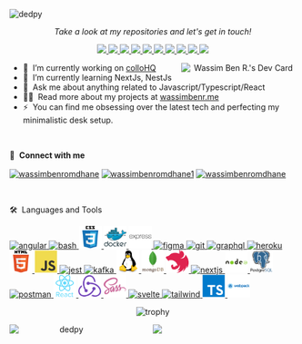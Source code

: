 <p align="left">
  <img  src="https://komarev.com/ghpvc/?username=dedpy&label=Profile%20views&color=D69254&style=flat" alt="dedpy" />
</p>

<!-- Social Section -->
<p align="center">
  <i>Take a look at my repositories and let's get in touch!</i>
<p align="center">
  <a href= "https://github.com/Dedpy/">
    <img src="https://img.icons8.com/material-outlined/30/D69254/source-code.png"/>
  </a>
  <a href= "https://www.linkedin.com/in/wassimbenromdhane/">
    <img src="https://img.icons8.com/material-outlined/30/D69254/linkedin.png"/>
  </a>
  <a href= "https://twitter.com/wassimbenr">
    <img src="https://img.icons8.com/material-outlined/30/D69254/twitter.png"/>
  </a>
  <a href= "https://wassimbenr.me/">
    <img src="https://img.icons8.com/material-outlined/30/D69254/geography.png"/>
  </a>
  <a href="https://www.buymeacoffee.com/wassimbenr">
    <img src="https://img.icons8.com/material-outlined/30/D69254/cafe.png"/>
  </a>
  <a href="https://www.youtube.com/@wassimbenromdhane?sub_confirmation=1">
    <img src="https://img.icons8.com/material-outlined/30/D69254/youtube-play.png"/>
  </a>
  <a href="https://drive.google.com/file/d/10T8-khmhSfFPer4oqk-30hQVPcYjV-va/view?usp=sharing">
    <img src="https://img.icons8.com/material-outlined/30/D69254/resume.png"/>
  </a>
  <a href="mailto:wassimbenr@gmail.com">
    <img src="https://img.icons8.com/ios-glyphs/30/D69254/email.png"/>
  </a>
  <a href="https://medium.com/@wassimbenr">
    <img src="https://img.icons8.com/ios-filled/30/D69254/medium-new.png"/>
  </a>
  <a href="https://stackoverflow.com/users/5993259/wassim-ben-romdhane">
    <img src="https://img.icons8.com/metro/26/D69254/stackoverflow.png"/>
  </a>
</p>
<!-- Social Section -->
<p align="center">
<a href="https://app.daily.dev/dedpy">
  <img align="right" src="https://api.daily.dev/devcards/b4dbfe023d2d4273ae598120a0abaaf5.png?r=tfa" width="40%" alt="Wassim Ben R.'s Dev Card"/>
</a>
</p>

- 🔭 &nbsp;I’m currently working on [colloHQ](https://github.com/colloHQ)
- 🌱 &nbsp;I’m currently learning NextJs, NestJs
- 💬 &nbsp;Ask me about anything related to Javascript/Typescript/React
- 👨‍💻 &nbsp;Read more about my projects at [wassimbenr.me](https://wassimbenr.me/)
- ⚡ &nbsp;You can find me obsessing over the latest tech and perfecting my minimalistic desk setup.

<br>

🔗 &nbsp;**Connect with me**

  <p align="left">
    <a href="https://linkedin.com/in/wassimbenromdhane" target="blank"><img align="center" src="https://raw.githubusercontent.com/rahuldkjain/github-profile-readme-generator/master/src/images/icons/Social/linked-in-alt.svg" alt="wassimbenromdhane" height="30" width="40" /></a>
    <a href="https://fb.com/wassimbenromdhane1" target="blank"><img align="center" src="https://raw.githubusercontent.com/rahuldkjain/github-profile-readme-generator/master/src/images/icons/Social/facebook.svg" alt="wassimbenromdhane1" height="30" width="40" /></a>
    <a href="https://instagram.com/wassimbenromdhane" target="blank"><img align="center" src="https://raw.githubusercontent.com/rahuldkjain/github-profile-readme-generator/master/src/images/icons/Social/instagram.svg" alt="wassimbenromdhane" height="30" width="40" /></a>
</p>

<br>

🛠️&nbsp;&nbsp;Languages&nbsp;and&nbsp;Tools

<p align="left"> <a href="https://angular.io" target="_blank" rel="noreferrer"> <img src="https://angular.io/assets/images/logos/angular/angular.svg" alt="angular" width="40" height="40"/> </a> <a href="https://www.gnu.org/software/bash/" target="_blank" rel="noreferrer"> <img src="https://www.vectorlogo.zone/logos/gnu_bash/gnu_bash-icon.svg" alt="bash" width="40" height="40"/> </a> <a href="https://www.w3schools.com/css/" target="_blank" rel="noreferrer"> <img src="https://raw.githubusercontent.com/devicons/devicon/master/icons/css3/css3-original-wordmark.svg" alt="css3" width="40" height="40"/> </a> <a href="https://www.docker.com/" target="_blank" rel="noreferrer"> <img src="https://raw.githubusercontent.com/devicons/devicon/master/icons/docker/docker-original-wordmark.svg" alt="docker" width="40" height="40"/> </a> <a href="https://expressjs.com" target="_blank" rel="noreferrer"> <img src="https://raw.githubusercontent.com/devicons/devicon/master/icons/express/express-original-wordmark.svg" alt="express" width="40" height="40"/> </a> <a href="https://www.figma.com/" target="_blank" rel="noreferrer"> <img src="https://www.vectorlogo.zone/logos/figma/figma-icon.svg" alt="figma" width="40" height="40"/> </a> <a href="https://git-scm.com/" target="_blank" rel="noreferrer"> <img src="https://www.vectorlogo.zone/logos/git-scm/git-scm-icon.svg" alt="git" width="40" height="40"/> </a> <a href="https://graphql.org" target="_blank" rel="noreferrer"> <img src="https://www.vectorlogo.zone/logos/graphql/graphql-icon.svg" alt="graphql" width="40" height="40"/> </a> <a href="https://heroku.com" target="_blank" rel="noreferrer"> <img src="https://www.vectorlogo.zone/logos/heroku/heroku-icon.svg" alt="heroku" width="40" height="40"/> </a> <a href="https://www.w3.org/html/" target="_blank" rel="noreferrer"> <img src="https://raw.githubusercontent.com/devicons/devicon/master/icons/html5/html5-original-wordmark.svg" alt="html5" width="40" height="40"/> </a> <a href="https://developer.mozilla.org/en-US/docs/Web/JavaScript" target="_blank" rel="noreferrer"> <img src="https://raw.githubusercontent.com/devicons/devicon/master/icons/javascript/javascript-original.svg" alt="javascript" width="40" height="40"/> </a> <a href="https://jestjs.io" target="_blank" rel="noreferrer"> <img src="https://www.vectorlogo.zone/logos/jestjsio/jestjsio-icon.svg" alt="jest" width="40" height="40"/> </a> <a href="https://kafka.apache.org/" target="_blank" rel="noreferrer"> <img src="https://www.vectorlogo.zone/logos/apache_kafka/apache_kafka-icon.svg" alt="kafka" width="40" height="40"/> </a> <a href="https://www.linux.org/" target="_blank" rel="noreferrer"> <img src="https://raw.githubusercontent.com/devicons/devicon/master/icons/linux/linux-original.svg" alt="linux" width="40" height="40"/> </a> <a href="https://www.mongodb.com/" target="_blank" rel="noreferrer"> <img src="https://raw.githubusercontent.com/devicons/devicon/master/icons/mongodb/mongodb-original-wordmark.svg" alt="mongodb" width="40" height="40"/> </a> <a href="https://nestjs.com/" target="_blank" rel="noreferrer"> <img src="https://raw.githubusercontent.com/devicons/devicon/master/icons/nestjs/nestjs-plain.svg" alt="nestjs" width="40" height="40"/> </a> <a href="https://nextjs.org/" target="_blank" rel="noreferrer"> <img src="https://cdn.worldvectorlogo.com/logos/nextjs-2.svg" alt="nextjs" width="40" height="40"/> </a> <a href="https://nodejs.org" target="_blank" rel="noreferrer"> <img src="https://raw.githubusercontent.com/devicons/devicon/master/icons/nodejs/nodejs-original-wordmark.svg" alt="nodejs" width="40" height="40"/> </a> <a href="https://www.postgresql.org" target="_blank" rel="noreferrer"> <img src="https://raw.githubusercontent.com/devicons/devicon/master/icons/postgresql/postgresql-original-wordmark.svg" alt="postgresql" width="40" height="40"/> </a> <a href="https://postman.com" target="_blank" rel="noreferrer"> <img src="https://www.vectorlogo.zone/logos/getpostman/getpostman-icon.svg" alt="postman" width="40" height="40"/> </a> <a href="https://reactjs.org/" target="_blank" rel="noreferrer"> <img src="https://raw.githubusercontent.com/devicons/devicon/master/icons/react/react-original-wordmark.svg" alt="react" width="40" height="40"/> </a> <a href="https://redux.js.org" target="_blank" rel="noreferrer"> <img src="https://raw.githubusercontent.com/devicons/devicon/master/icons/redux/redux-original.svg" alt="redux" width="40" height="40"/> </a> <a href="https://sass-lang.com" target="_blank" rel="noreferrer"> <img src="https://raw.githubusercontent.com/devicons/devicon/master/icons/sass/sass-original.svg" alt="sass" width="40" height="40"/> </a> <a href="https://svelte.dev" target="_blank" rel="noreferrer"> <img src="https://upload.wikimedia.org/wikipedia/commons/1/1b/Svelte_Logo.svg" alt="svelte" width="40" height="40"/> </a> <a href="https://tailwindcss.com/" target="_blank" rel="noreferrer"> <img src="https://www.vectorlogo.zone/logos/tailwindcss/tailwindcss-icon.svg" alt="tailwind" width="40" height="40"/> </a> <a href="https://www.typescriptlang.org/" target="_blank" rel="noreferrer"> <img src="https://raw.githubusercontent.com/devicons/devicon/master/icons/typescript/typescript-original.svg" alt="typescript" width="40" height="40"/> </a> <a href="https://webpack.js.org" target="_blank" rel="noreferrer"> <img src="https://raw.githubusercontent.com/devicons/devicon/d00d0969292a6569d45b06d3f350f463a0107b0d/icons/webpack/webpack-original-wordmark.svg" alt="webpack" width="40" height="40"/> </a> </p>

<p align="center">
 <img src="https://github-profile-trophy.vercel.app/?username=dedpy&margin-w=15&row=1&column=6&no-bg=true&no-frame=true&theme=darkhub" alt="trophy" />
</p>

<p align="center">
    <img align="left" width="40%" src="https://github-readme-stats.vercel.app/api/top-langs?username=dedpy&show_icons=true&locale=en&layout=compact&theme=github_dark&hide_border=true" alt="dedpy" />
    <img align="right" width="50%" src="https://github-readme-streak-stats.herokuapp.com?user=Dedpy&theme=github-dark&hide_border=true&date_format=j%20M%5B%20Y%5D"/>
</p>
